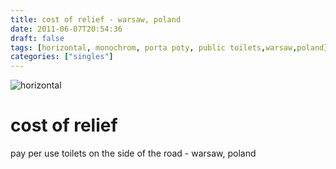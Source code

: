 ```yaml
---
title: cost of relief - warsaw, poland
date: 2011-06-07T20:54:36
draft: false
tags: [horizontal, monochrom, porta poty, public toilets,warsaw,poland]
categories: ["singles"]
---
```

![horizontal](/p/sbr-20110607-14607061114.jpg)
<!--more-->
# cost of relief
pay per use toilets on the side of the road - warsaw, poland

